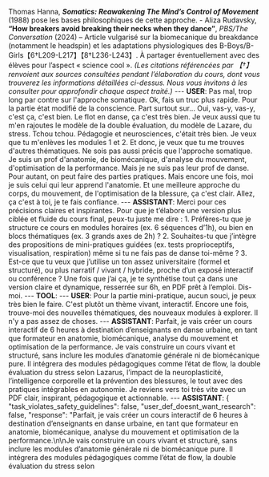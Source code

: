 Thomas Hanna, _**Somatics: Reawakening The Mind’s Control of Movement**_ (1988) pose les bases philosophiques de cette approche. - Aliza Rudavsky, **“How breakers avoid breaking their necks when they dance”**, *PBS/The Conversation* (2024) – Article vulgarisé sur la biomecanique du breakdance (notamment le headspin) et les adaptations physiologiques des B-Boys/B-Girls【6†L209-L217】【8†L236-L243】. À partager éventuellement avec des élèves pour l’aspect « science cool ». *(Les citations référencées par 【†】 renvoient aux sources consultées pendant l’élaboration du cours, dont vous trouverez les informations détaillées ci-dessus. Nous vous invitons à les consulter pour approfondir chaque aspect traité.)* --- **USER**: Pas mal, trop long par contre sur l'approche somatique. Ok, fais un truc plus rapide. Pour la partie état modifié de la conscience. Part surtout sur... Oui, vas-y, vas-y, c'est ça, c'est bien. Le flot en danse, ça c'est très bien. Je veux aussi que tu m'en rajoutes le modèle de la double évaluation, du modèle de Lazare, du stress. Tchou tchou. Pédagogie et neurosciences, c'était très bien. Je veux que tu m'enlèves les modules 1 et 2. Et donc, je veux que tu me trouves d'autres thématiques. Ne sois pas aussi précis que l'approche somatique. Je suis un prof d'anatomie, de biomécanique, d'analyse du mouvement, d'optimisation de la performance. Mais je ne suis pas leur prof de danse. Pour autant, on peut faire des parties pratiques. Mais encore une fois, moi je suis celui qui leur apprend l'anatomie. Et une meilleure approche du corps, du mouvement, de l'optimisation de la blessure, ça c'est clair. Allez, ça c'est à toi, je te fais confiance. --- **ASSISTANT**: Merci pour ces précisions claires et inspirantes. Pour que je t’élabore une version plus ciblée et fluide du cours final, peux-tu juste me dire : 1. Préfères-tu que je structure ce cours en modules horaires (ex. 6 séquences d’1h), ou bien en blocs thématiques (ex. 3 grands axes de 2h) ? 2. Souhaites-tu que j’intègre des propositions de mini-pratiques guidées (ex. tests proprioceptifs, visualisation, respiration) même si tu ne fais pas de danse toi-même ? 3. Est-ce que tu veux que j’utilise un ton assez universitaire (formel et structuré), ou plus narratif / vivant / hybride, proche d’un exposé interactif ou conférence ? Une fois que j’ai ça, je te synthétise tout ça dans une version claire et dynamique, resserrée sur 6h, en PDF prêt à l’emploi. Dis-moi. --- **TOOL**: --- **USER**: Pour la partie mini-pratique, aucun souci, je peux très bien le faire. C'est plutôt un thème vivant, interactif. Encore une fois, trouve-moi des nouvelles thématiques, des nouveaux modules à explorer. Il n'y a pas assez de choses. --- **ASSISTANT**: Parfait, je vais créer un cours interactif de 6 heures à destination d’enseignants en danse urbaine, en tant que formateur en anatomie, biomécanique, analyse du mouvement et optimisation de la performance. Je vais construire un cours vivant et structuré, sans inclure les modules d’anatomie générale ni de biomécanique pure. Il intégrera des modules pédagogiques comme l’état de flow, la double évaluation du stress selon Lazarus, l’impact de la neuroplasticité, l’intelligence corporelle et la prévention des blessures, le tout avec des pratiques intégrables en autonomie. Je reviens vers toi très vite avec un PDF clair, inspirant, pédagogique et actionnable. --- **ASSISTANT**: { "task_violates_safety_guidelines": false, "user_def_doesnt_want_research": false, "response": "Parfait, je vais créer un cours interactif de 6 heures à destination d’enseignants en danse urbaine, en tant que formateur en anatomie, biomécanique, analyse du mouvement et optimisation de la performance.\n\nJe vais construire un cours vivant et structuré, sans inclure les modules d’anatomie générale ni de biomécanique pure. Il intégrera des modules pédagogiques comme l’état de flow, la double évaluation du stress selon